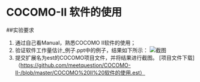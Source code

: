 # COCOMO-II 软件的使用
##实验要求

1.	通过自己看Manual，熟悉COCOMO II软件的使用；
2.	验证软件工作量估计_例子.ppt中的例子，结果如下所示：
![截图](https://github.com/meetquestion/COCOMO-II-/blob/master/任务.jpg)
3.	提交扩展名为est的COCOMO项目文件，并将结果进行截图。
[项目文件下载]（https://github.com/meetquestion/COCOMO-II-/blob/master/COCOMO%20II%20软件的使用.est）
